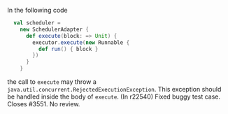 In the following code
```scala
  val scheduler =
    new SchedulerAdapter {
      def execute(block: => Unit) {
        executor.execute(new Runnable {
          def run() { block }
        })
      }
    }
```
the call to `execute` may throw a `java.util.concurrent.RejectedExecutionException`. This exception should be handled inside the body of `execute`.
(In r22540) Fixed buggy test case. Closes #3551. No review.
